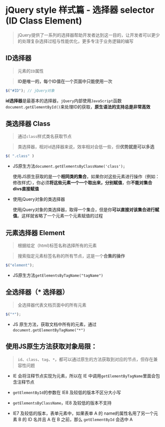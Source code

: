 # jQuery style 样式篇 - 选择器 selector (ID Class Element)

> jQuery提供了一系列的选择器帮助开发者达到这一目的，让开发者可以更少的处理复杂选择过程与性能优化，更多专注于业务逻辑的编写

## ID选择器 

> 元素的`ID`属性

> **ID是唯一的，每个ID值在一个页面中只能使用一次**

```js
$("#ID"); // jQuery对象
```
**id选择器**是最基本的选择器，`jQuery`内部使用`JavaScript`函数`document.getElementById()`来处理ID的获取，**原生语法的支持总是非常高效**

## 类选择器 Class

> 通过`class`样式类名获取节点

> 类选择器，相对id选择器来说，效率相对会低一些，但**优势就是可以多选**

```js
$( ".class" )
```

* JS原生方法`document.getElementsByClassName('class');`

	使用JS原生获取的是一个**相同类的集合**，如果你对这些元素进行操作（例如：修改样式），你必须**将这些元素一个一个取出来，分别赋值**，你**不能对集合divs直接赋值**

* 使用jQuery对象的类选择器

	使用jQuery对象的类选择器，取得一个集合，但是你**可以直接对该集合进行赋值**。这样就省略了一个元素一个元素赋值的过程

## 元素选择器 Element

> 根据给定（html)标签名称选择所有的元素

> 搜索指定元素标签名称的所有节点，这是一个**合集的操作**

```js
$("element");
```

* JS原生方法`getElementsByTagName("tagName")`

## 全选择器（* 选择器）

> 全选择器代表文档页面中的所有元素

```js
$("*");
```

* JS 原生方法，获取文档中所有的元素，通过`document.getElementByTagName("*")`

## 使用JS原生方法获取对象局限：

> `id`、`class`、`tag`、`*`，都可以通过原生的方法获取到对应的节点，但存在兼容性问题

* IE 会将注释节点实现为元素，所以在 IE 中调用`getElementByTagName`里面会包含注释节点

* `getElementById`的参数在 IE8 及较低的版本不区分大小写

* `getElementsByClassName`，IE8 及较低的版本不支持

* IE7 及较低的版本，表单元素中，如果表单 A 的 name的属性名用了另一个元素 B 的 ID 名并且 A 在 B 之前，那么 `getElementById` 会选中 A
